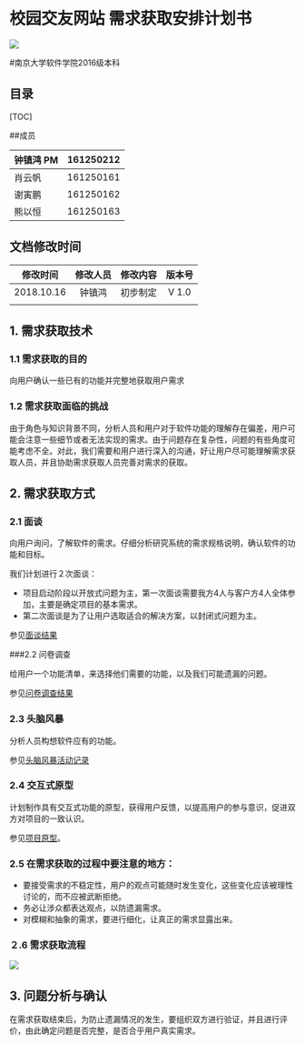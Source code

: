 # 校园交友网站 需求获取安排计划书

![](/home/songzi/文档/my_github/DemandDocument/第一阶段前景范围文档/logo.png)

#南京大学软件学院2016级本科 



## 目录

[TOC]

##成员

| 钟镇鸿 PM | 161250212 |
| --------- | --------- |
| 肖云帆    | 161250161 |
| 谢寅鹏    | 161250162 |
| 熊以恒    | 161250163 |

## 文档修改时间

|  修改时间  | 修改人员 | 修改内容 | 版本号 |
| :--------: | :------: | :------: | :----: |
| 2018.10.16 |  钟镇鸿  | 初步制定 | V 1.0  |
|            |          |          |        |

## 1. 需求获取技术

### 1.1 需求获取的目的

向用户确认一些已有的功能并完整地获取用户需求

### 1.2 需求获取面临的挑战

由于角色与知识背景不同，分析人员和用户对于软件功能的理解存在偏差，用户可能会注意一些细节或者无法实现的需求。由于问题存在复杂性，问题的有些角度可能考虑不全。对此，我们需要和用户进行深入的沟通，好让用户尽可能理解需求获取人员，并且协助需求获取人员完善对需求的获取。

## 2. 需求获取方式

### 2.1 面谈

向用户询问，了解软件的需求。仔细分析研究系统的需求规格说明，确认软件的功能和目标。

 我们计划进行２次面谈：

- 项目启动阶段以开放式问题为主，第一次面谈需要我方4人与客户方4人全体参加，主要是确定项目的基本需求。
- 第二次面谈是为了让用户选取适合的解决方案，以封闭式问题为主。

参见[面谈结果](需求获取手段/面谈结果.md)

###2.2 问卷调查

给用户一个功能清单，来选择他们需要的功能，以及我们可能遗漏的问题。

参见[问卷调查结果](需求获取手段/问卷调查结果.md)

### 2.3 头脑风暴

分析人员构想软件应有的功能。

参见[头脑风暴活动记录](需求获取手段/头脑风暴活动记录.md)

### 2.4 交互式原型

 计划制作具有交互式功能的原型，获得用户反馈，以提高用户的参与意识，促进双方对项目的一致认识。

 参见[项目原型](需求获取手段/项目原型.md)。



### 2.5 在需求获取的过程中要注意的地方：

- 要接受需求的不稳定性，用户的观点可能随时发生变化，这些变化应该被理性讨论的，而不应被武断拒绝。
- 务必让涉众都表达观点，以防遗漏需求。
- 对模糊和抽象的需求，要进行细化，让真正的需求显露出来。

### ２.6 需求获取流程

![](/home/songzi/文档/my_github/DemandDocument/展开需求获取并完成用例文档/需求获取计划流程.png)



## 3. 问题分析与确认

在需求获取结束后，为防止遗漏情况的发生，要组织双方进行验证，并且进行评价，由此确定问题是否完整，是否合乎用户真实需求。